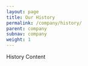```yaml
---
layout: page
title: Our History
permalink: /company/history/
parent: company
subnav: company
weight: 1
---
```




<section class="p-b-md">
	<p class="lead">History Content</p>
</section>
